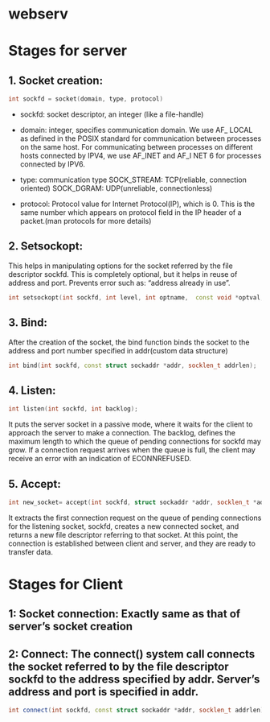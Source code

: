 # webserv

# Stages for server

## 1. Socket creation:

```c++
int sockfd = socket(domain, type, protocol)
```

* sockfd: socket descriptor, an integer (like a file-handle)

* domain: integer, specifies communication domain. We use AF_ LOCAL as defined in the POSIX standard for communication between processes on the same host. For communicating between processes on different hosts connected by IPV4, we use AF_INET and AF_I NET 6 for processes connected by IPV6.

* type: communication type SOCK_STREAM: TCP(reliable, connection oriented)
    SOCK_DGRAM: UDP(unreliable, connectionless)

* protocol: Protocol value for Internet Protocol(IP), which is 0. This is the same number which appears on protocol field in the IP header of a packet.(man protocols for more details)

## 2. Setsockopt:

This helps in manipulating options for the socket referred by the file descriptor sockfd. This is completely optional, but it helps in reuse of address and port. Prevents error such as: “address already in use”.

```c++
int setsockopt(int sockfd, int level, int optname,  const void *optval, socklen_t optlen);
```

## 3. Bind:

After the creation of the socket, the bind function binds the socket to the address and port number specified in addr(custom data structure)

```c++
int bind(int sockfd, const struct sockaddr *addr, socklen_t addrlen);
```

## 4. Listen:

```c++
int listen(int sockfd, int backlog);
```

It puts the server socket in a passive mode, where it waits for the client to approach the server to make a connection. The backlog, defines the maximum length to which the queue of pending connections for sockfd may grow. If a connection request arrives when the queue is full, the client may receive an error with an indication of ECONNREFUSED.

## 5. Accept:

```c++
int new_socket= accept(int sockfd, struct sockaddr *addr, socklen_t *addrlen);
```
It extracts the first connection request on the queue of pending connections for the listening socket, sockfd, creates a new connected socket, and returns a new file descriptor referring to that socket. At this point, the connection is established between client and server, and they are ready to transfer data.

# Stages for Client

## 1: Socket connection: Exactly same as that of server’s socket creation
## 2: Connect: The connect() system call connects the socket referred to by the file descriptor sockfd to the address specified by addr. Server’s address and port is specified in addr.

```c++
int connect(int sockfd, const struct sockaddr *addr, socklen_t addrlen);
```


